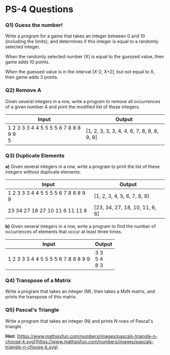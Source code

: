# PS-4 Questions

### **Q1) Guess the number!**

Write a program for a game that takes an integer between 0 and 10 (including the limits), and determines if this integer is equal to a randomly selected integer.

When the randomly selected number (X) is equal to the guessed value, then game adds 10 points.

When the guessed value is in the interval [X-2, X+2], but not equal to X, then game adds 3 points.

### **Q2) Remove A**

Given several integers in a row, write a program to remove all occurrences of a given number A and print the modified list of these integers.

Input | Output
--- | ---
1 2 3 3 3 4 4 5 5 5 5 6 7 8 8 8 9 9 <br> 5 | [1, 2, 3, 3, 3, 4, 4, 6, 7, 8, 8, 8, 9, 9]

### **Q3) Duplicate Elements**

**a)** Given several integers in a row, write a program to print the list of these integers without duplicate elements.

Input | Output
--- | ---
1 2 3 3 3 4 4 5 5 5 5 6 7 8 8 8 9 9 | [1, 2, 3, 4, 5, 6, 7, 8, 9]
23 34 27 18 27 10 11 6 11 11 8 | [23, 34, 27, 18, 10, 11, 6, 8]

**b)** Given several integers in a row, write a program to find the number of occurrences of elements that occur at least three times.

Input | Output
--- | ---
1 2 3 3 3 4 4 5 5 5 5 6 7 8 8 8 9 9 | 3 3 <br> 5 4 <br> 8 3

### **Q4) Transpose of a Matrix**

Write a program that takes an integer (M), then takes a MxN matrix, and prints the transpose of this matrix.

### **Q5) Pascal's Triangle**

Write a program that takes an integer (N) and prints N rows of Pascal's triangle.

**Hint:** [https://www.mathsisfun.com/numbers/images/pascals-triangle-n-choose-k.svg](https://www.mathsisfun.com/numbers/images/pascals-triangle-n-choose-k.svg)